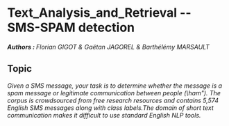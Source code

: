 <h1>Text_Analysis_and_Retrieval --  SMS-SPAM detection</h1>
<p><em> <strong>Authors : </strong>Florian GIGOT & Gaëtan JAGOREL &  Barthélémy MARSAULT</em></p>
<h2> Topic </h2>
<p><em>
Given a SMS message, your task is to determine whether the message is a spam message or legitimate communication between people (\ham"). The corpus is crowdsourced from free research resources and contains 5,574 English SMS messages along with class labels.The domain of short text communication makes it difficult to use standard English NLP
tools.

</em></p>
